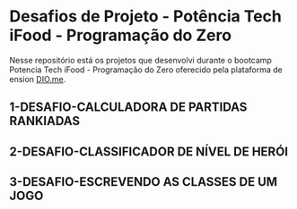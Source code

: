 # Desafios de Projeto - Potência Tech iFood - Programação do Zero
Nesse repositório está os projetos que desenvolvi durante o bootcamp Potencia Tech iFood - Programação do Zero oferecido pela plataforma de ension [DIO.me](https://www.dio.me).

## 1-DESAFIO-CALCULADORA DE PARTIDAS RANKIADAS

## 2-DESAFIO-CLASSIFICADOR DE NÍVEL DE HERÓI

## 3-DESAFIO-ESCREVENDO AS CLASSES DE UM JOGO
